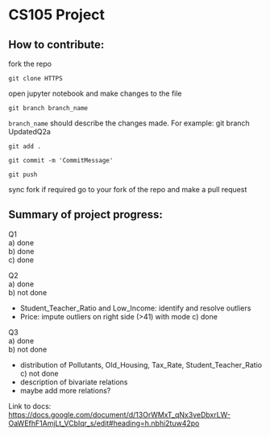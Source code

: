 # CS105 Project
## How to contribute:

fork the repo
```
git clone HTTPS
```
open jupyter notebook and make changes to the file 
```
git branch branch_name
```
```branch_name``` should describe the changes made.
For example: git branch UpdatedQ2a
```
git add .
```
```
git commit -m 'CommitMessage'
```  
```
git push
```   
sync fork if required
go to your fork of the repo and make a pull request


## Summary of project progress:

Q1  
a) done  
b) done  
c) done  

Q2  
a) done  
b) not done    
- Student_Teacher_Ratio and Low_Income: identify and resolve outliers
- Price: impute outliers on right side (>41) with mode
c) done  

Q3  
a) done  
b) not done  
- distribution of Pollutants, Old_Housing, Tax_Rate, Student_Teacher_Ratio
c) not done  
- description of bivariate relations
- maybe add more relations?

Link to docs:
https://docs.google.com/document/d/13OrWMxT_qNx3veDbxrLW-OaWEfhF1AmjLt_VCbIqr_s/edit#heading=h.nbhi2tuw42po
